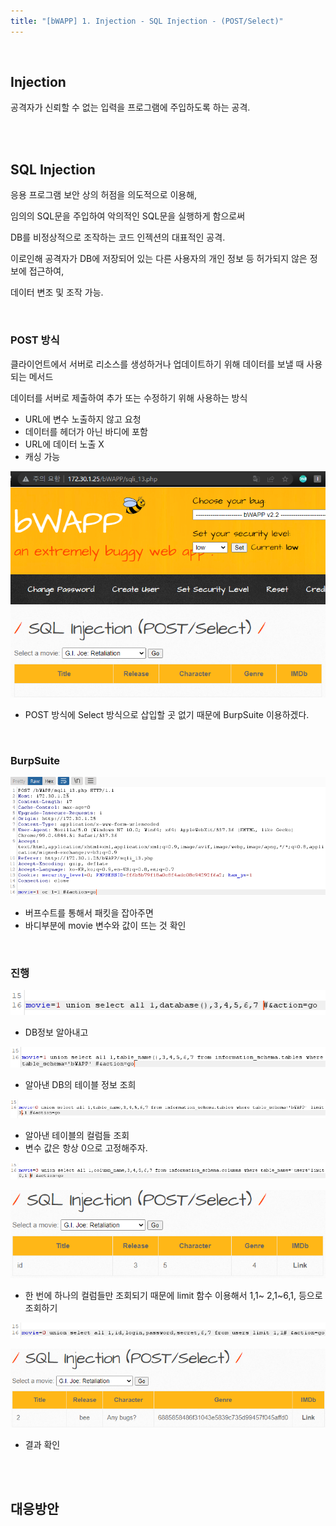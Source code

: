```yaml
---
title: "[bWAPP] 1. Injection - SQL Injection - (POST/Select)"
---
```


<br>

## Injection

공격자가 신뢰할 수 없는 입력을 프로그램에 주입하도록 하는 공격.

<br>

<br>

## SQL Injection

응용 프로그램 보안 상의 허점을 의도적으로 이용해, 

임의의 SQL문을 주입하여 악의적인 SQL문을 실행하게 함으로써

DB를 비정상적으로 조작하는 코드 인젝션의 대표적인 공격.

이로인해 공격자가 DB에 저장되어 있는 다른 사용자의 개인 정보 등 허가되지 않은 정보에 접근하여,

데이터 변조 및 조작 가능.

<br>

### POST 방식

클라이언트에서 서버로 리소스를 생성하거나 업데이트하기 위해 데이터를 보낼 때 사용되는 메서드

데이터를 서버로 제출하여 추가 또는 수정하기 위해 사용하는 방식

- URL에 변수 노출하지 않고 요청
- 데이터를 헤더가 아닌 바디에 포함
- URL에 데이터 노출 X
- 캐싱 가능

![image-20220316190616434](https://raw.githubusercontent.com/EONION-TH3DB/image_repo/main/img/image-20220316190616434.png)

- POST 방식에 Select 방식으로 삽입할 곳 없기 때문에 BurpSuite 이용하겠다.

<br>

### BurpSuite

![image-20220316190939230](https://raw.githubusercontent.com/EONION-TH3DB/image_repo/main/img/image-20220316190939230.png)

- 버프수트를 통해서 패킷을 잡아주면
- 바디부분에 movie 변수와 값이 뜨는 것 확인

<br>

### 진행

![image-20220316191108556](image-20220316191108556.png)

- DB정보 알아내고

![image-20220316191249018](image-20220316191249018.png)

- 알아낸 DB의 테이블 정보 조희

![image-20220316193131321](https://raw.githubusercontent.com/EONION-TH3DB/image_repo/main/img/image-20220316193131321.png)

- 알아낸 테이블의 컬럼들 조회
- 변수 값은 항상 0으로 고정해주자.

![image-20220316193229505](https://raw.githubusercontent.com/EONION-TH3DB/image_repo/main/img/image-20220316193229505.png)

![image-20220316192549553](https://raw.githubusercontent.com/EONION-TH3DB/image_repo/main/img/image-20220316192549553.png)

- 한 번에 하나의 컬럼들만 조회되기 때문에 limit 함수 이용해서 1,1~ 2,1~6,1, 등으로 조회하기

![image-20220316193337161](https://raw.githubusercontent.com/EONION-TH3DB/image_repo/main/img/image-20220316193337161.png)

![image-20220316193351229](https://raw.githubusercontent.com/EONION-TH3DB/image_repo/main/img/image-20220316193351229.png)

- 결과 확인

<br>

<br>

## 대응방안







